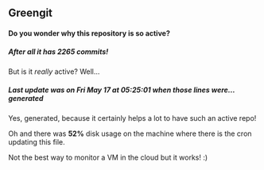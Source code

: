 ## Greengit

#### Do you wonder why this repository is so active?

##### After all it has 2265 commits!

But is it *really* active? Well...

##### Last update was on Fri May 17 at 05:25:01 when those lines were... generated

Yes, generated, because it certainly helps a lot to have such an active repo!

Oh and there was **52%** disk usage on the machine
where there is the cron updating this file.

Not the best way to monitor a VM in the cloud but it works! :)
